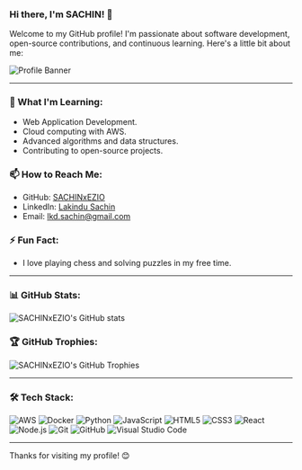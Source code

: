 ### Hi there, I'm SACHIN! 👋

Welcome to my GitHub profile! I'm passionate about software development, open-source contributions, and continuous learning. Here's a little bit about me:

![Profile Banner]([https://your-banner-url.com](https://www.jaxtr.com/wp-content/uploads/2020/04/ICT-scaled.jpg))

---

### 🌱 What I'm Learning:

- Web Application Development.
- Cloud computing with AWS.
- Advanced algorithms and data structures.
- Contributing to open-source projects.

### 📫 How to Reach Me:
- GitHub: [SACHINxEZIO](https://github.com/SACHINxEZIO)
- LinkedIn: [Lakindu Sachin](https://www.linkedin.com/in/lakindu-sachin)
- Email: [lkd.sachin@gmail.com](mailto:lkd.sachin@gmail.com)

### ⚡ Fun Fact:
- I love playing chess and solving puzzles in my free time.

---

### 📊 GitHub Stats:
![SACHINxEZIO's GitHub stats](https://github-readme-stats.vercel.app/api?username=SACHINxEZIO&show_icons=true&theme=radical)

### 🏆 GitHub Trophies:
![SACHINxEZIO's GitHub Trophies](https://github-profile-trophy.vercel.app/?username=SACHINxEZIO&theme=dracula)

---

### 🛠️ Tech Stack:
![AWS](https://img.shields.io/badge/-AWS-232F3E?style=flat&logo=amazon-aws&logoColor=white)
![Docker](https://img.shields.io/badge/-Docker-2496ED?style=flat&logo=docker&logoColor=white)
![Python](https://img.shields.io/badge/-Python-3776AB?style=flat&logo=python&logoColor=white)
![JavaScript](https://img.shields.io/badge/-JavaScript-F7DF1E?style=flat&logo=javascript&logoColor=black)
![HTML5](https://img.shields.io/badge/-HTML5-E34F26?style=flat&logo=html5&logoColor=white)
![CSS3](https://img.shields.io/badge/-CSS3-1572B6?style=flat&logo=css3&logoColor=white)
![React](https://img.shields.io/badge/-React-61DAFB?style=flat&logo=react&logoColor=black)
![Node.js](https://img.shields.io/badge/-Node.js-339933?style=flat&logo=node.js&logoColor=white)
![Git](https://img.shields.io/badge/-Git-F05032?style=flat&logo=git&logoColor=white)
![GitHub](https://img.shields.io/badge/-GitHub-181717?style=flat&logo=github&logoColor=white)
![Visual Studio Code](https://img.shields.io/badge/-VS%20Code-007ACC?style=flat&logo=visual-studio-code&logoColor=white)


---

Thanks for visiting my profile! 😊
